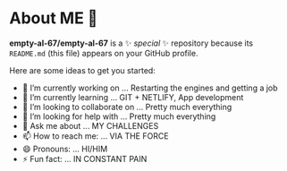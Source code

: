 # About ME 👋

**empty-al-67/empty-al-67** is a ✨ _special_ ✨ repository because its `README.md` (this file) appears on your GitHub profile.

Here are some ideas to get you started:

- 🔭 I’m currently working on ... Restarting the engines and getting a job
- 🌱 I’m currently learning ... GIT + NETLIFY, App development
- 👯 I’m looking to collaborate on ... Pretty much everything 
- 🤔 I’m looking for help with ... Pretty much everything
- 💬 Ask me about ... MY CHALLENGES
- 📫 How to reach me: ... VIA THE FORCE
- 😄 Pronouns: ...  HI/HIM
- ⚡ Fun fact: ...  IN CONSTANT PAIN
